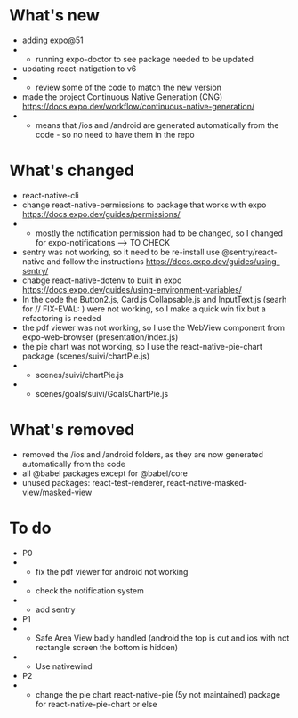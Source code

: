 # What's new

- adding expo@51
- - running expo-doctor to see package needed to be updated
- updating react-natigation to v6
- - review some of the code to match the new version
- made the project Continuous Native Generation (CNG) https://docs.expo.dev/workflow/continuous-native-generation/
- - means that /ios and /android are generated automatically from the code - so no need to have them in the repo

# What's changed

- react-native-cli
- change react-native-permissions to package that works with expo https://docs.expo.dev/guides/permissions/
- - mostly the notification permission had to be changed, so I changed for expo-notifications --> TO CHECK
- sentry was not working, so it need to be re-install use @sentry/react-native and follow the instructions https://docs.expo.dev/guides/using-sentry/
- chabge react-native-dotenv to built in expo https://docs.expo.dev/guides/using-environment-variables/
- In the code the Button2.js, Card.js Collapsable.js and InputText.js (searh for // FIX-EVAL: ) were not working, so I make a quick win fix but a refactoring is needed
- the pdf viewer was not working, so I use the WebView component from expo-web-browser (presentation/index.js)
- the pie chart was not working, so I use the react-native-pie-chart package (scenes/suivi/chartPie.js)
- - scenes/suivi/chartPie.js
- - scenes/goals/suivi/GoalsChartPie.js

# What's removed

- removed the /ios and /android folders, as they are now generated automatically from the code
- all @babel packages except for @babel/core
- unused packages: react-test-renderer, react-native-masked-view/masked-view

# To do

- P0
- - fix the pdf viewer for android not working
- - check the notification system
- - add sentry
- P1
- - Safe Area View badly handled (android the top is cut and ios with not rectangle screen the bottom is hidden)
- - Use nativewind
- P2
- - change the pie chart react-native-pie (5y not maintained) package for react-native-pie-chart or else
